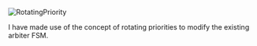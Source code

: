 ![RotatingPriority](https://user-images.githubusercontent.com/78497850/119225193-f8f33200-bb1f-11eb-9478-0331188233d5.png)

I have made use of the concept of rotating priorities to modify the existing arbiter FSM.
